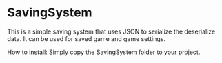 # SavingSystem
This is a simple saving system that uses JSON to serialize the deserialize data. It can be used for saved game and game settings.

How to install:
Simply copy the SavingSystem folder to your project.